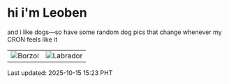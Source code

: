 # hi i'm Leoben

and i like dogs—so have some random dog pics that change whenever my CRON feels like it

|  |  |
|--------|----------|
| ![Borzoi](https://random-dog-vercel.vercel.app/api/random-borzoi?v=1760512991) | ![Labrador](https://random-dog-vercel.vercel.app/api/random-labrador?v=1760512991) |

Last updated: 2025-10-15 15:23 PHT
